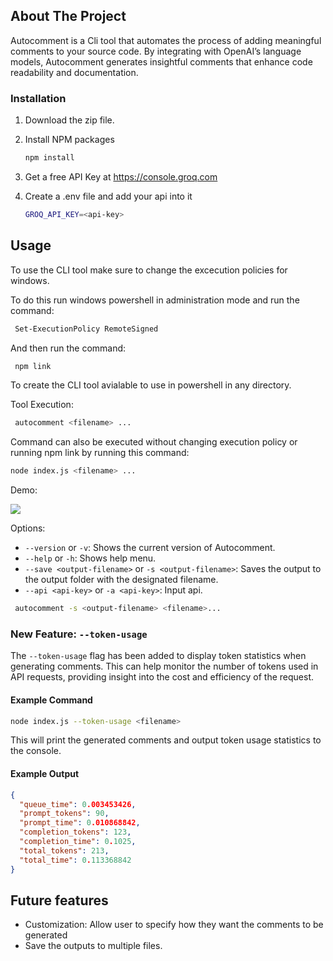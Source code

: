 
<!-- ABOUT THE PROJECT -->
## About The Project
Autocomment is a Cli tool that automates the process of adding meaningful comments to your source code. By integrating with OpenAI’s language models, Autocomment generates insightful comments that enhance code readability and documentation.

### Installation

1. Download the zip file.

2. Install NPM packages
   ```sh
   npm install
   ```
3. Get a free API Key at  https://console.groq.com

4. Create a .env file and add your api into it
    ```sh
    GROQ_API_KEY=<api-key>
   ```
<!-- USAGE EXAMPLES -->
## Usage

To use the CLI tool make sure to change the excecution policies for windows.

To do this run windows powershell in administration mode and run the command:
   ```sh
    Set-ExecutionPolicy RemoteSigned
   ```
And then run the command:
   ```sh
    npm link
   ```
To create the CLI tool avialable to use in powershell in any directory.

Tool Execution:
   ```sh
    autocomment <filename> ...
   ```
   Command can also be executed without changing execution policy or running npm link by running this command:
   ```sh
   node index.js <filename> ...
   ```
   
Demo:

![](https://github.com/aldrin312/AutoCommentingTool/blob/main/assets/demo.gif)


Options: 
   - `--version` or `-v`: Shows the current version of Autocomment.
   - `--help` or `-h`: Shows help menu.
   - `--save <output-filename>` or `-s <output-filename>`: Saves the output to the output folder with the designated filename.
   - `--api <api-key>` or `-a <api-key>`: Input api.
   ```sh
    autocomment -s <output-filename> <filename>...
   ```

### New Feature: `--token-usage`
The `--token-usage` flag has been added to display token statistics when generating comments. This can help monitor the number of tokens used in API requests, providing insight into the cost and efficiency of the request.
#### Example Command
```sh
node index.js --token-usage <filename>
```
This will print the generated comments and output token usage statistics to the console.
#### Example Output
```json
{
  "queue_time": 0.003453426,
  "prompt_tokens": 90,
  "prompt_time": 0.010868842,
  "completion_tokens": 123,
  "completion_time": 0.1025,
  "total_tokens": 213,
  "total_time": 0.113368842
}
```

## Future features
- Customization: Allow user to specify how they want the comments to be generated
- Save the outputs to multiple files.
   

   
   
   





